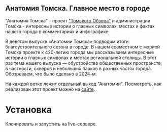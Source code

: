 ## Анатомия Томска. Главное место в городе

"Анатомия Томска" - проект ["Томского Обзора"](https://obzor.city) и администрации Томска - интересные истории о главных символах, местах и фактах нашего города в комментариях и инфографике.

В девятом выпуске «Анатомии Томска» подводим итоги благоустроительного сезона в городе.
В нашем совместном с мэрией Томска проекте к 420-летию города мы рассказываем интересные истории о главных символах и местах региональной столицы. В этот раз тема нашего выпуска — обустройство общественных пространств, в частности, скверов и небольших парков в разных частях города. Обозреваем, что было сделано в 2024-м.

На каждой ветке лежит отдельный выход "Анатомии". 
Посмотреть, как реализован этот проект можно на [сайте](https://https://obzor.city/tags/read/640---anatomija-tomska). 

# Установка
Клонировать и запустить на live-сервере. 

